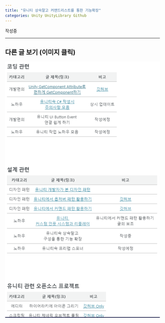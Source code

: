 ```yaml
---
title: "유니티 상속말고 커맨드리스트를 통한 기능확장"
categories: Unity UnityLibrary Github
---
```


작성중

---
## 다른 글 보기 (이미지 클릭)
[![](https://github.com/KorStrix/korstrix.github.io/blob/master/_images/Index_Preview.png?raw=true)](https://korstrix.github.io/index/Index/)
